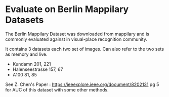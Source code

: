 # Evaluate on Berlin Mappilary Datasets

The Berlin Mappilary Dataset was downloaded from mappilary and is commonly
evaluated against in visual-place recognition community.

It contains 3 datasets each two set of images. Can also refer to the two sets
as memory and live.
- Kundamn 201, 221
- Halenseestrasse 157, 67
- A100 81, 85

See Z. Chen's Paper : https://ieeexplore.ieee.org/document/8202131 pg 5
for AUC of this dataset with some other methods.
